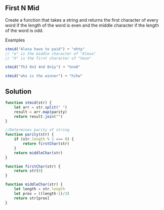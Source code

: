 ## First N Mid
Create a function that takes a string and returns the first character of every word if the length of the word is even and the middle character if the length of the word is odd.

Examples
```js
stmid("Alexa have to paid") ➞ "ehtp"
// "e" is the middle character of "Alexa"
// "h" is the first character of "have"

stmid("Th3 0n3 4nd 0n1y") ➞ "hnn0"

stmid("who is the winner") ➞ "hihw"
```

## Solution
```js
function stmid(str) {
	let arr = str.split(" ")
	result = arr.map(parity)
	return result.join("")
}

//Determines parity of string
function parity(str) {
	if (str.length % 2 === 0) {
		return firstChar(str)
	}
	return middleChar(str)
}

function firstChar(str) {
	return str[0]
}

function middleChar(str) {
	let length = str.length
	let prox = ((length-1)/2)
	return str[prox]
}
```
